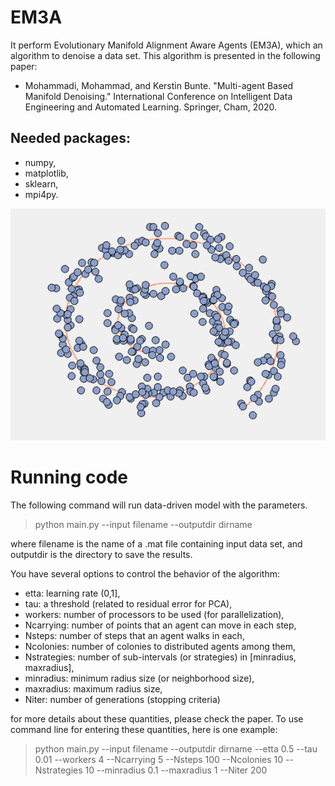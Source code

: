 # EM3A

It perform Evolutionary Manifold Alignment Aware Agents (EM3A), which an algorithm to denoise a data set. This algorithm is presented in the following paper:
- Mohammadi, Mohammad, and Kerstin Bunte. "Multi-agent Based Manifold Denoising." International Conference on Intelligent Data Engineering and Automated Learning. Springer, Cham, 2020.

## Needed packages:
- numpy,
- matplotlib,
- sklearn,
- mpi4py.

![](noisymdf.gif)

# Running code
The following command will run data-driven model with the parameters.

> python main.py --input filename --outputdir dirname

where filename is the name of a .mat file containing input data set, and outputdir is the directory to save the results.

You have several options to control the behavior of the algorithm:

- etta: learning rate (0,1],
- tau: a threshold (related to residual error for PCA),
- workers: number of processors to be used (for parallelization),
- Ncarrying: number of points that an agent can move in each step,
- Nsteps: number of steps that an agent walks in each, 
- Ncolonies: number of colonies to distributed agents among them,
- Nstrategies: number of sub-intervals (or strategies) in [minradius, maxradius],
- minradius: minimum radius size (or neighborhood size),
- maxradius: maximum radius size,
- Niter: number of generations (stopping criteria)

for more details about these quantities, please check the paper. 
To use command line for entering these quantities, here is one example:

> python main.py --input filename --outputdir dirname --etta 0.5 --tau 0.01 --workers 4 --Ncarrying 5 --Nsteps 100 --Ncolonies 10 --Nstrategies 10 --minradius 0.1 --maxradius 1 --Niter 200
